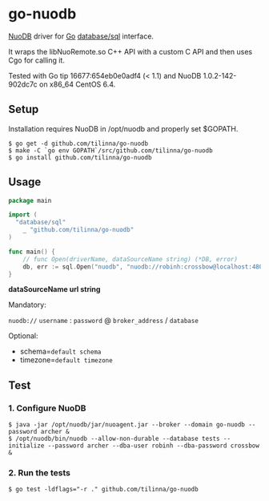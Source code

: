 go-nuodb
========

[NuoDB](http://www.nuodb.com) driver for [Go](http://www.golang.org) [database/sql](http://golang.org/pkg/database/sql/) interface.

It wraps the libNuoRemote.so C++ API with a custom C API and then uses Cgo for calling it.

Tested with Go tip 16677:654eb0e0adf4 (< 1.1) and NuoDB 1.0.2-142-902dc7c on x86_64 CentOS 6.4.

## Setup

Installation requires NuoDB in /opt/nuodb and properly set $GOPATH.

```shell
$ go get -d github.com/tilinna/go-nuodb
$ make -C `go env GOPATH`/src/github.com/tilinna/go-nuodb
$ go install github.com/tilinna/go-nuodb
```

## Usage

```go
package main

import (
  "database/sql"
	_ "github.com/tilinna/go-nuodb"
)

func main() {
	// func Open(driverName, dataSourceName string) (*DB, error)
	db, err := sql.Open("nuodb", "nuodb://robinh:crossbow@localhost:48004/tests?schema=abcd&timezone=UTC")
}
```

**dataSourceName url string**

Mandatory:

`nuodb://` `username` : `password` @ `broker_address` / `database`

Optional:

* schema=`default schema`
* timezone=`default timezone`

## Test

### 1. Configure NuoDB

```shell
$ java -jar /opt/nuodb/jar/nuoagent.jar --broker --domain go-nuodb --password archer &
$ /opt/nuodb/bin/nuodb --allow-non-durable --database tests --initialize --password archer --dba-user robinh --dba-password crossbow &
```

### 2. Run the tests

```shell
$ go test -ldflags="-r ." github.com/tilinna/go-nuodb
```
